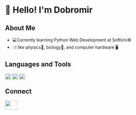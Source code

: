 # 👋 Hello! I'm Dobromir

## About Me
- 💻Currently learning Python Web Development at SoftUni🕸️
- 💡I like physics🌌, biology🧬, and computer hardware 🖥️

## Languages and Tools
<img align="left" width="20" height="20" src="https://img.icons8.com/color/48/python--v1.png" alt="python--v1"/>

<img align="left" width="20" height="20" src="https://img.icons8.com/color/48/postgreesql.png" alt="postgreesql"/>
<img align="left" width="20" height="20" src="https://user-images.githubusercontent.com/3369400/139447912-e0f43f33-6d9f-45f8-be46-2df5bbc91289.png"/>
<br/>

## Connect
  <p>
  <a href="https://www.linkedin.com/in/dobromir-danchev-31a51825b/" target="_blank"><img align="center"
      src="https://raw.githubusercontent.com/rahuldkjain/github-profile-readme-generator/888aff31e1d26dd2a6acf6afebbc34970aeb0118/src/images/icons/Social/linked-in-alt.svg"
      height="30" width="40" /></a>
    </p>
